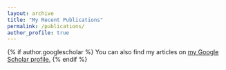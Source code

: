 ```yaml
---
layout: archive
title: "My Recent Publications"
permalink: /publications/
author_profile: true
---
```


{% if author.googlescholar %}
  You can also find my articles on <u><a href="{{https://scholar.google.com/citations?hl=tr&user=eXuPQggAAAAJ}}">my Google Scholar profile</a>.</u>
{% endif %}

